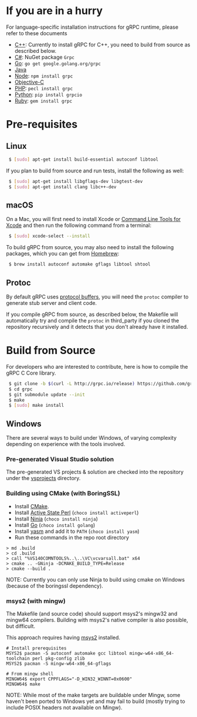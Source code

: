 # If you are in a hurry

For language-specific installation instructions for gRPC runtime, please
refer to these documents

 * [C++](examples/cpp): Currently to install gRPC for C++, you need to build from source as described below.
 * [C#](src/csharp): NuGet package `Grpc`
 * [Go](https://github.com/grpc/grpc-go): `go get google.golang.org/grpc`
 * [Java](https://github.com/grpc/grpc-java)
 * [Node](src/node): `npm install grpc`
 * [Objective-C](src/objective-c)
 * [PHP](src/php): `pecl install grpc`
 * [Python](src/python/grpcio): `pip install grpcio`
 * [Ruby](src/ruby): `gem install grpc`


# Pre-requisites

## Linux

```sh
 $ [sudo] apt-get install build-essential autoconf libtool
```

If you plan to build from source and run tests, install the following as well:
```sh
 $ [sudo] apt-get install libgflags-dev libgtest-dev
 $ [sudo] apt-get install clang libc++-dev
```

## macOS 

On a Mac, you will first need to
install Xcode or
[Command Line Tools for Xcode](https://developer.apple.com/download/more/)
and then run the following command from a terminal:

```sh
 $ [sudo] xcode-select --install
```

To build gRPC from source, you may also need to install the following
packages, which you can get from [Homebrew](https://brew.sh):

```sh
 $ brew install autoconf automake gflags libtool shtool
```

## Protoc

By default gRPC uses [protocol buffers](https://github.com/google/protobuf),
you will need the `protoc` compiler to generate stub server and client code.

If you compile gRPC from source, as described below, the Makefile will
automatically try and compile the `protoc` in third_party if you cloned the
repository recursively and it detects that you don't already have it
installed.


# Build from Source

For developers who are interested to contribute, here is how to compile the
gRPC C Core library.

```sh
 $ git clone -b $(curl -L http://grpc.io/release) https://github.com/grpc/grpc
 $ cd grpc
 $ git submodule update --init
 $ make
 $ [sudo] make install
```

## Windows

There are several ways to build under Windows, of varying complexity depending
on experience with the tools involved.

### Pre-generated Visual Studio solution

The pre-generated VS projects & solution are checked into the repository under the [vsprojects](/vsprojects) directory.

### Building using CMake (with BoringSSL)
- Install [CMake](https://cmake.org/download/).
- Install [Active State Perl](http://www.activestate.com/activeperl/) (`choco install activeperl`)
- Install [Ninja](https://ninja-build.org/) (`choco install ninja`)
- Install [Go](https://golang.org/dl/) (`choco install golang`)
- Install [yasm](http://yasm.tortall.net/) and add it to `PATH` (`choco install yasm`)
- Run these commands in the repo root directory
```
> md .build
> cd .build
> call "%VS140COMNTOOLS%..\..\VC\vcvarsall.bat" x64
> cmake .. -GNinja -DCMAKE_BUILD_TYPE=Release
> cmake --build .
```
NOTE: Currently you can only use Ninja to build using cmake on Windows (because of the boringssl dependency).

### msys2 (with mingw)

The Makefile (and source code) should support msys2's mingw32 and mingw64
compilers. Building with msys2's native compiler is also possible, but
difficult.

This approach requires having [msys2](https://msys2.github.io/) installed.

```
# Install prerequisites
MSYS2$ pacman -S autoconf automake gcc libtool mingw-w64-x86_64-toolchain perl pkg-config zlib
MSYS2$ pacman -S mingw-w64-x86_64-gflags
```

```
# From mingw shell
MINGW64$ export CPPFLAGS="-D_WIN32_WINNT=0x0600"
MINGW64$ make
```

NOTE: While most of the make targets are buildable under Mingw, some haven't been ported to Windows yet
and may fail to build (mostly trying to include POSIX headers not available on Mingw).
